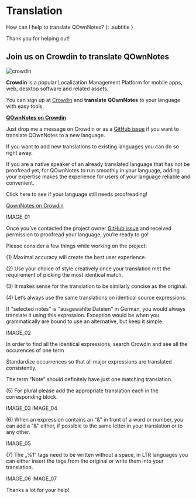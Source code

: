 # Translation

How can I help to translate QOwnNotes? 
{: .subtitle }

Thank you for helping out! 

## Join us on Crowdin to translate QOwnNotes

![crowdin](../assets/img/crowdin.png)

**Crowdin** is a popular Localization Management Platform for mobile apps, web,
desktop software and related assets.

You can sign up at [Crowdin](https://crowdin.com/project/qownnotes/invite) and
**translate** **QOwnNotes** to your language with easy tools.

**[QOwnNotes on Crowdin](https://crowdin.com/project/qownnotes/invite)**

Just drop me a message on Crowdin or as a [GitHub issue](https://github.com/pbek/QOwnNotes/issues)
if you want to translate QOwnNotes to a new language.

If you want to add new translations to existing languages you can do so right away.

If you are a native speaker of an already translated language that has not be proofread yet, for QOwnNotes to run smoothly in your language, adding your expertise makes the experience for users of your language reliable and convenient.

Click here to see if your language still needs proofreading! 

<a href="https://crowdin.com/project/qownnotes">QownNotes on Crowdin</a>

IMAGE_01

Once you’ve contacted the project owner [GitHub issue](https://github.com/pbek/QOwnNotes/issues) and received permission to proofread your language, you’re ready to go!

Please consider a few things while working on the project:

(1) Maximal accuracy will create the best user experience.

(2) Use your choice of style creatively once your translation met the requirement of picking the most identical match.

(3) It makes sense for the translation to be similarly concise as the original.

(4) Let’s always use the same translations on identical source expressions:

If "selected notes" is "ausgewählte Dateien" in German, you would always translate it using this expression. Exception would be when you grammatically are bound to use an alternative, but keep it simple.

IMAGE_02

In order to find all the identical expressions, search Crowdin and see all the occurences of one term

Standardize occurrences so that all major expressions are translated consistently.

The term “Note” should definitely have just one matching translation.

(5) For plural please add the appropriate translation each in the corresponding block.

IMAGE_03
IMAGE_04

(6) When an expression contains an "&" in front of a word or number, you can add a "&" either, if possible to the same letter in your translation or to any other.

IMAGE_05

(7) The „%1“ tags need to be written without a space, in LTR languages you can either insert the tags from the original or write them into your translation.

IMAGE_06
IMAGE_07

Thanks a lot for your help!

